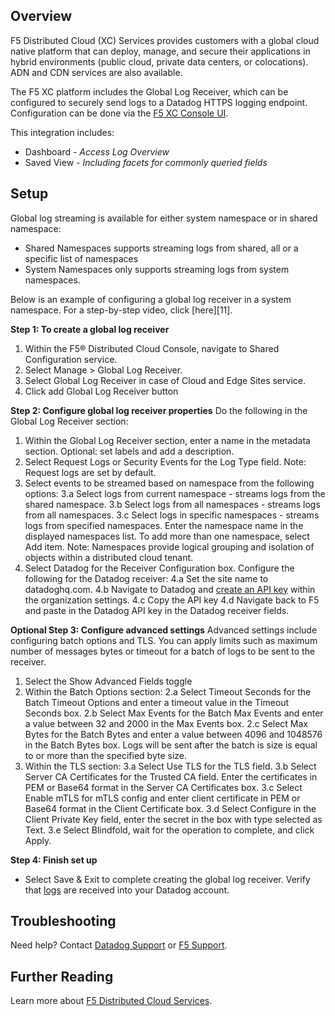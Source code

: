 ## Overview

F5 Distributed Cloud (XC) Services provides customers with a global cloud native platform that can deploy, manage, and secure their applications in hybrid environments (public cloud, private data centers, or colocations). ADN and CDN services are also available. 

The F5 XC platform includes the Global Log Receiver, which can be configured to securely send logs to a Datadog HTTPS logging endpoint. Configuration can be done via the [F5 XC Console UI][6].


This integration includes:

- Dashboard - *Access Log Overview*
- Saved View - *Including facets for commonly queried fields*

## Setup

Global log streaming is available for either system namespace or in shared namespace:
- Shared Namespaces supports streaming logs from shared, all or a specific list of namespaces
- System Namespaces only supports streaming logs from system namespaces.

Below is an example of configuring a global log receiver in a system namespace. For a step-by-step video, click [here][11].

**Step 1: To create a global log receiver**

1. Within the F5® Distributed Cloud Console, navigate to Shared Configuration service.
2. Select Manage > Global Log Receiver.
3. Select Global Log Receiver in case of Cloud and Edge Sites service.
4. Click add Global Log Receiver button



**Step 2: Configure global log receiver properties**
Do the following in the Global Log Receiver section:

1. Within the Global Log Receiver section, enter a name in the metadata section. Optional: set labels and add a description.
2. Select Request Logs or Security Events for the Log Type field. Note: Request logs are set by default.
3. Select events to be streamed based on namespace from the following options:
	3.a Select logs from current namespace - streams logs from the shared namespace.
	3.b Select logs from all namespaces - streams logs from all namespaces.
	3.c Select logs in specific namespaces - streams logs from specified namespaces. Enter the namespace name in the displayed namespaces list. To add more than one namespace, select Add item. Note: Namespaces provide logical grouping and isolation of objects within a distributed cloud tenant.
4. Select Datadog for the Receiver Configuration box. Configure the following for the Datadog receiver:
 	4.a Set the site name to datadoghq.com.
	4.b Navigate to Datadog and [create an API key][4] within the organization settings. 
	4.c Copy the API key
	4.d Navigate back to F5 and paste in the Datadog API key in the Datadog receiver fields.

**Optional Step 3: Configure advanced settings**
Advanced settings include configuring batch options and TLS. You can apply limits such as maximum number of messages bytes or timeout for a batch of logs to be sent to the receiver.

1. Select the Show Advanced Fields toggle
2. Within the Batch Options section:
	 2.a Select Timeout Seconds for the Batch Timeout Options and enter a timeout value in the Timeout Seconds box.
	 2.b Select Max Events for the Batch Max Events and enter a value between 32 and 2000 in the Max Events box.
	 2.c Select Max Bytes for the Batch Bytes and enter a value between 4096 and 1048576 in the Batch Bytes box. Logs will be sent after the batch is size is equal to or more than the specified byte size.
3. Within the TLS section:
	 3.a Select Use TLS for the TLS field.
	 3.b Select Server CA Certificates for the Trusted CA field. Enter the certificates in PEM or Base64 format in the Server CA Certificates box.
	 3.c Select Enable mTLS for mTLS config and enter client certificate in PEM or Base64 format in the Client Certificate box.
	 3.d Select Configure in the Client Private Key field, enter the secret in the box with type selected as Text.
	 3.e Select Blindfold, wait for the operation to complete, and click Apply.

**Step 4: Finish set up**

- Select Save & Exit to complete creating the global log receiver. Verify that [logs][5] are received into your Datadog account.


## Troubleshooting

Need help? Contact [Datadog Support][1] or [F5 Support][6].

## Further Reading

Learn more about [F5 Distributed Cloud Services][7].

[1]: http://docs.datadoghq.com/help/
[2]: https://www.f5.com/cloud/products/distributed-cloud-console
[3]: https://www.f5.com/cloud
[4]: https://docs.datadoghq.com/account_management/api-app-keys/
[5]: https://app.datadoghq.com/logs
[6]: https://docs.cloud.f5.com/docs/support/support
[7]: https://youtu.be/VUtXCUngiw8
